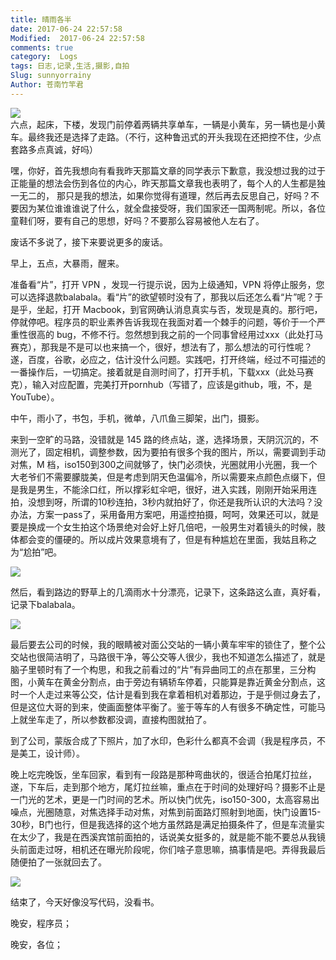 ```yaml
---
title: 晴雨各半
date: 2017-06-24 22:57:58
Modified:  2017-06-24 22:57:58
comments: true
category:  Logs
tags: 日志,记录,生活,摄影,自拍
Slug: sunnyorrainy
Author: 苍南竹竿君
---
```

![](http://wx1.sinaimg.cn/mw690/ad108d28gy1fgwges1gvbj21kw16o4qp.jpg)  
六点，起床，下楼，发现门前停着两辆共享单车，一辆是小黄车，另一辆也是小黄车。最终我还是选择了走路。（不行，这种鲁迅式的开头我现在还把控不住，少点套路多点真诚，好吗）  

嘿，你好，首先我想向有看我昨天那篇文章的同学表示下歉意，我没想过我的过于正能量的想法会伤到各位的内心，昨天那篇文章我也表明了，每个人的人生都是独一无二的，<!--more--> 那只是我的想法，如果你觉得有道理，然后再去反思自己，好吗？不要因为某位谁谁谁说了什么，就全盘接受呀，我们国家还一国两制呢。所以，各位童鞋们呀，要有自己的思想，好吗？不要那么容易被他人左右了。  

废话不多说了，接下来要说更多的废话。   

早上，五点，大暴雨，醒来。  

准备看“片”，打开 VPN ，发现一行提示说，因为上级通知，VPN 将停止服务，您可以选择退款balabala。看“片”的欲望顿时没有了，那我以后还怎么看“片”呢？于是乎，坐起，打开 Macbook，到官网确认消息真实与否，发现是真的。那行吧，停就停吧。程序员的职业素养告诉我现在我面对着一个棘手的问题，等价于一个严重性很高的 bug，不修不行。忽然想到我之前的一个同事曾经用过xxx（此处打马赛克），那我是不是可以也来搞一个，很好，想法有了，那么想法的可行性呢？遂，百度，谷歌，必应之，估计没什么问题。实践吧，打开终端，经过不可描述的一番操作后，一切搞定。接着就是自测时间了，打开手机，下载xxx（此处马赛克），输入对应配置，完美打开pornhub（写错了，应该是github，哦，不，是 YouTube）。  

中午，雨小了，书包，手机，微单，八爪鱼三脚架，出门，摄影。  

来到一空旷的马路，没错就是 145 路的终点站，遂，选择场景，天阴沉沉的，不测光了，固定相机，调整参数，因为要拍有很多个我的图片，所以，需要调到手动对焦，M 档，iso150到300之间就够了，快门必须快，光圈就用小光圈，我一个大老爷们不需要朦胧美，但是考虑到阴天色温偏冷，所以需要来点颜色点缀下，但是我是男生，不能涂口红，所以撑彩虹伞吧，很好，进入实践，刚刚开始采用连拍，没想到呀，所谓的10秒连拍，3秒内就拍好了，你还是我所认识的大法吗？没办法，方案一pass了，采用备用方案吧，用遥控拍摄，呵呵，效果还可以，就是要是换成一个女生拍这个场景绝对会好上好几倍吧，一般男生对着镜头的时候，肢体都会变的僵硬的。所以成片效果意境有了，但是有种尴尬在里面，我姑且称之为“尬拍”吧。  

![](http://wx3.sinaimg.cn/mw690/ad108d28gy1fgwgeu7v0jj21kw11x4qp.jpg)  

然后，看到路边的野草上的几滴雨水十分漂亮，记录下，这条路这么直，真好看，记录下balabala。  

![](http://wx1.sinaimg.cn/mw690/ad108d28gy1fgwget1ufvj218w0u0tpo.jpg)  

 最后要去公司的时候，我的眼睛被对面公交站的一辆小黄车牢牢的锁住了，整个公交站也很简洁明了，马路很干净，等公交等人很少，我也不知道怎么描述了，就是脑子里顿时有了一个构思，和我之前看过的“片”有异曲同工的点在那里，三分构图，小黄车在黄金分割点，由于旁边有辆轿车停着，只能算是靠近黄金分割点，这时一个人走过来等公交，估计是看到我在拿着相机对着那边，于是乎侧过身去了，但是这位大哥的到来，使画面整体平衡了。鉴于等车的人有很多不确定性，可能马上就坐车走了，所以参数都没调，直接构图就拍了。  

到了公司，蒙版合成了下照片，加了水印，色彩什么都真不会调（我是程序员，不是美工，设计师）。  

晚上吃完晚饭，坐车回家，看到有一段路是那种弯曲状的，很适合拍尾灯拉丝，遂，下车后，走到那个地方，尾灯拉丝嘛，重点在于时间的处理好吗？摄影不止是一门光的艺术，更是一门时间的艺术。所以快门优先，iso150-300，太高容易出噪点，光圈随意，对焦选择手动对焦，对焦到前面路灯照射到地面，快门设置15-30秒，B门也行，但是我选择的这个地方虽然路是满足拍摄条件了，但是车流量实在太少了，我是在西溪宾馆前面拍的，话说美女挺多的，就是能不能不要总从我镜头前面走过呀，相机还在曝光阶段呢，你们啥子意思嘛，搞事情是吧。弄得我最后随便拍了一张就回去了。  

![](http://wx3.sinaimg.cn/mw690/ad108d28gy1fgwoclpwnlj218w0u0h4u.jpg)  

结束了，今天好像没写代码，没看书。  

晚安，程序员；  

晚安，各位；